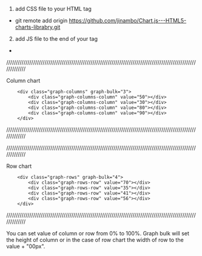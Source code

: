1. add CSS file to your HTML <head> tag
  - git remote add origin https://github.com/jinambo/Chart.js---HTML5-charts-librabry.git
  
2. add JS file to the end of your <body> tag
  - <script src="graph.js"></script>
  
  
/////////////////////////////////////////////////////////////////////////////////////////////////////////////
  
Column chart

        <div class="graph-columns" graph-bulk="3">
            <div class="graph-columns-column" value="50"></div>
            <div class="graph-columns-column" value="30"></div>
            <div class="graph-columns-column" value="80"></div>
            <div class="graph-columns-column" value="90"></div>
        </div>

/////////////////////////////////////////////////////////////////////////////////////////////////////////////


/////////////////////////////////////////////////////////////////////////////////////////////////////////////
  
Row chart

        <div class="graph-rows" graph-bulk="4">
            <div class="graph-rows-row" value="70"></div>
            <div class="graph-rows-row" value="35"></div>
            <div class="graph-rows-row" value="41"></div>
            <div class="graph-rows-row" value="56"></div>
        </div>

/////////////////////////////////////////////////////////////////////////////////////////////////////////////


You can set value of column or row from 0% to 100%.
Graph bulk will set the height of column or in the case of row chart the width of row to the value + "00px".

